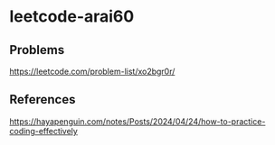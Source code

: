 # leetcode-arai60

## Problems

<https://leetcode.com/problem-list/xo2bgr0r/>

## References

<https://hayapenguin.com/notes/Posts/2024/04/24/how-to-practice-coding-effectively>
